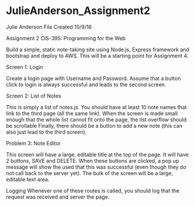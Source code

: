 # JulieAnderson_Assignment2

Julie Anderson File Created 10/9/16 

Assignment 2
CIS-395: Programming for the Web

Build a simple, static note-taking site using Node.js, Express framework and bootstrap and
deploy to AWS. This will be a starting point for Assignment 4.

Screen 1: Login

Create a login page with Username and Password. Assume that a button click to login is always
successful and leads to the second screen.

Screen 2: List of Notes

This is simply a list of notes.js. You should have at least 10 note names that link to the third page (all the
same link). When the screen is made small enough that the whole list cannot fit onto the page, the list
overflow should be scrollable
Finally, there should be a button to add a new note (this can also just lead to the third screen).

Problem 3: Note Editor

This screen will have a large, editable title at the top of the page. It will have 2 buttons, SAVE and
DELETE. When these buttons are clicked, a pop up message will show the used that this was successful
(even though they do not call back to the server yet).
The bulk of the screen will be a large, editable text area.

Logging
Whenever one of these routes is called, you should log that the request was received and server the
page.
